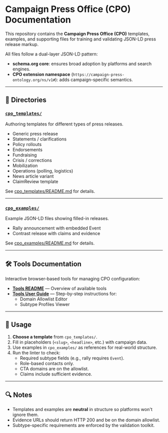 # Campaign Press Office (CPO) Documentation

This repository contains the **Campaign Press Office (CPO)** templates, examples, and supporting files
for training and validating JSON-LD press release markup.

All files follow a dual-layer JSON-LD pattern:
- **schema.org core**: ensures broad adoption by platforms and search engines.
- **CPO extension namespace** (`https://campaign-press-ontology.org/ns/v1#`): adds campaign-specific semantics.

---

## 📂 Directories

### [`cpo_templates/`](../cpo_templates)
Authoring templates for different types of press releases.
- Generic press release
- Statements / clarifications
- Policy rollouts
- Endorsements
- Fundraising
- Crisis / corrections
- Mobilization
- Operations (polling, logistics)
- News article variant
- ClaimReview template

See [cpo_templates/README.md](../cpo_templates/README.md) for details.

---

### [`cpo_examples/`](../cpo_examples)
Example JSON-LD files showing filled-in releases.
- Rally announcement with embedded Event
- Contrast release with claims and evidence

See [cpo_examples/README.md](../cpo_examples/README.md) for details.

---

## 🛠 Tools Documentation

Interactive browser-based tools for managing CPO configuration:

- [**Tools README**](../cpo_docs/TOOLS_README.md) — Overview of available tools
- [**Tools User Guide**](../cpo_docs/TOOLS_USER_GUIDE.md) — Step-by-step instructions for:
  - Domain Allowlist Editor
  - Subtype Profiles Viewer

---

## 📖 Usage

1. **Choose a template** from `cpo_templates/`.
2. Fill in placeholders (`<slug>`, `<headline>`, etc.) with campaign data.
3. Use examples in `cpo_examples/` as references for real-world structure.
4. Run the linter to check:
   - Required subtype fields (e.g., rally requires `Event`).
   - Role-based contacts only.
   - CTA domains are on the allowlist.
   - Claims include sufficient evidence.

---

## 🔍 Notes
- Templates and examples are **neutral** in structure so platforms won't ignore them.
- Evidence URLs should return HTTP 200 and be on the domain allowlist.
- Subtype-specific requirements are enforced by the validation toolkit.